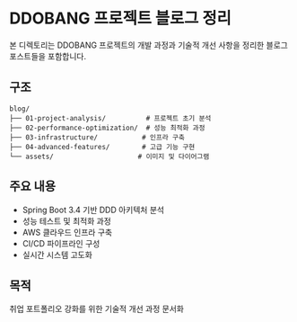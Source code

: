 # DDOBANG 프로젝트 블로그 정리

본 디렉토리는 DDOBANG 프로젝트의 개발 과정과 기술적 개선 사항을 정리한 블로그 포스트들을 포함합니다.

## 구조

```
blog/
├── 01-project-analysis/          # 프로젝트 초기 분석
├── 02-performance-optimization/  # 성능 최적화 과정
├── 03-infrastructure/           # 인프라 구축
├── 04-advanced-features/        # 고급 기능 구현
└── assets/                     # 이미지 및 다이어그램
```

## 주요 내용

- Spring Boot 3.4 기반 DDD 아키텍처 분석
- 성능 테스트 및 최적화 과정
- AWS 클라우드 인프라 구축
- CI/CD 파이프라인 구성
- 실시간 시스템 고도화

## 목적

취업 포트폴리오 강화를 위한 기술적 개선 과정 문서화